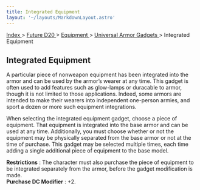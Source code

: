 ```yaml
---
title: Integrated Equipment
layout: '~/layouts/MarkdownLayout.astro'
---
```


[ Index ](/) > [ Future D20 ](/future.d20.srd) > [ Equipment ](/future.d20.srd/equipment) > [ Universal Armor Gadgets ](/future.d20.srd/equipment/gadgets.universal) > Integrated Equipment

##  Integrated Equipment

A particular piece of nonweapon equipment has been integrated into the armor
and can be used by the armor’s wearer at any time. This gadget is often used
to add features such as glow-lamps or duracable to armor, though it is not
limited to those applications. Indeed, some armors are intended to make their
wearers into independent one-person armies, and sport a dozen or more such
equipment integrations.

When selecting the integrated equipment gadget, choose a piece of equipment.
That equipment is integrated into the base armor and can be used at any time.
Additionally, you must choose whether or not the equipment may be physically
separated from the base armor or not at the time of purchase. This gadget may
be selected multiple times, each time adding a single additional piece of
equipment to the base model.

**Restrictions** : The character must also purchase the piece of equipment to
be integrated separately from the armor, before the gadget modification is
made.  
**Purchase DC Modifier** : +2.

